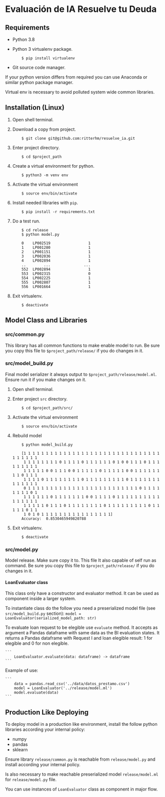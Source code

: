 # Evaluación de IA Resuelve tu Deuda

## Requirements

* Python 3.8
* Python 3 virtualenv package.

	```
		$ pip install virtualenv
	```
* Git source code manager.

If your python version differs from required you can use Anaconda or similar python package manager.

Virtual env is necessary to avoid polluted system wide common libraries.


## Installation (Linux)

1. Open shell terminal.

2. Download a copy from project.

	```
		$ git clone git@github.com:ritterhm/resuelve_ia.git
	```

3. Enter project directory.

	```
		$ cd $project_path
	```

4. Create a virtual environment for python.

	```
		$ python3 -m venv env
	```

5. Activate the virtual environment

	```
		$ source env/bin/activate
	```

6. Install needed libraries with `pip`.
	```
		$ pip install -r requirements.txt
	```

7. Do a test run.

	```
		$ cd release
		$ python model.py

		0    LP002519                 1
		1    LP001280                 1
		2    LP001151                 1
		3    LP002036                 1
		4    LP002894                 1
		..        ...               ...
		552  LP002894                 1
		553  LP002315                 0
		554  LP002225                 1
		555  LP002807                 1
		556  LP001664                 1
	```

8. Exit virtualenv.

	```
		$ deactivate
	```

## Model Class and Libraries

### src/common.py

This library has all common functions to make enable model to run. Be sure you
copy this file to `$project_path/release/` if you do changes in it.

### src/model_build.py

Final model serializer it always output to `$project_path/release/model.ml`. Ensure run it if you make changes on it.

1. Open shell terminal.

2. Enter project `src` directory.

	```
		$ cd $project_path/src/
	```

3. Activate the virtual environment

	```
		$ source env/bin/activate
	```

4. Rebuild model

	```
		$ python model_build.py

		[1 1 1 1 1 1 1 1 1 1 1 1 1 1 1 1 1 1 1 1 1 1 1 1 1 1 1 1 1 1 1 1 1 1 1 1 1
		 1 1 1 1 1 1 1 1 0 1 1 1 1 0 1 1 1 1 1 1 0 1 0 0 1 1 1 0 1 1 1 1 1 1 1 1 1
		 1 1 1 1 1 0 0 1 1 1 0 0 1 1 1 1 1 0 1 1 1 1 1 0 0 1 1 1 1 1 1 1 1 0 1 1 1
		 1 1 1 1 0 1 1 1 1 1 1 1 1 0 1 1 1 1 1 1 1 1 1 0 1 1 1 1 1 1 1 1 1 1 1 1 1
		 0 1 1 1 1 1 1 1 1 1 1 1 1 1 1 1 1 1 1 1 1 1 1 1 1 1 0 1 1 1 1 1 1 1 1 0 1
		 1 1 1 1 1 1 0 1 1 1 1 1 1 1 0 0 1 1 1 1 0 1 1 1 1 1 1 1 1 1 1 1 1 1 1 1 1
		 1 1 1 1 1 0 1 1 1 0 1 1 1 1 1 1 1 1 0 1 1 1 1 1 1 1 1 1 0 1 1 1 1 1 0 1 1
		 1 0 1 0 1 1 1 1 1 1 1 1 1 1 1 1 1 1 1 1]
		Accuracy:  0.8530465949820788
	```

9. Exit virtualenv.

	```
		$ deactivate
	```

### src/model.py

Model release. Make sure copy it to. This file It also capable of self run as
command. Be sure you copy this file to `$project_path/release/` if you do
changes in it.

#### LoanEvaluator class

This class only have a constructor and evaluator method. It can be used as component inside a larger system.

To instantiate class do the follow you need a preserialized model file (see `src/model_build.py` section):
	```
		model = LoanEvaluator(serialized_model_path: str)
	```

To evaluate loan request to be elegible use `evaluate` method. It accepts as argument a Pandas dataframe with same data as the BI evaluation states. It returns a Pandas dataframe with Request I and loan elegible result: 1 for elegible and 0 for non elegible.

	```
		LoanEvaluator.evaluate(data: dataframe) -> dataframe
	```

Example of use:

	```
		data = pandas.read_csv('../data/datos_prestamo.csv')
		model = LoanEvaluator('../release/model.ml')
		model.evaluate(data)
	```

## Production Like Deploying

To deploy model in a production like environment, install the follow python libraries according your internal policy:

* numpy
* pandas
* sklearn

Ensure library `release/common.py` is reachable from `release/model.py` and install according your internal policy.

Is also necessary to make reachable preserialized model `release/model.ml` for `release/model.py` file.

You can use instances of `LoanEvaluator` class as component in major flow.
